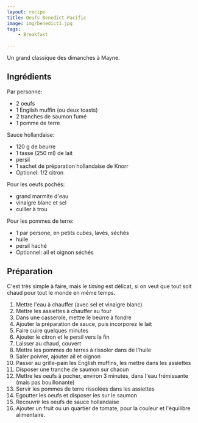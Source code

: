 ```yaml
---
layout: recipe
title: Oeufs Benedict Pacific   
image: img/benedict1.jpg  
tags:
    - Breakfast
    
---
```

Un grand classique des dimanches à Mayne.
## Ingrédients
Par personne:   

* 2 oeufs  
* 1 English muffin  (ou deux toasts)
* 2 tranches de saumon fumé
* 1 pomme de terre

Sauce hollandaise:  
 
* 120 g de beurre
* 1 tasse (250 ml) de lait
* persil
* 1 sachet de préparation hollandaise de Knorr
* Optionel: 1/2 citron

Pour les oeufs pochés:

* grand marmite d'eau
* vinaigre blanc et sel
* cuiller à trou

Pour les pommes de terre:

* 1 par persone, en petits cubes, lavés, séchés
* huile
* persil haché
* Optionnel: ail et oignon séchés


## Préparation

C'est très simple à faire, mais le *timing* est délicat, si on veut que tout soit chaud pour tout le monde en même temps.

1. Mettre l'eau à chauffer (avec sel et vinaigre blanc)
2. Mettre les assiettes à chauffer au four
2. Dans une casserole, mettre le beurre à fondre
3. Ajouter la préparation de sauce, puis incorporez le lait
4. Faire cuire quelques minutes
5. Ajouter le citron et le persil vers la fin
6. Laisser au chaud, couvert
7. Mettre les pommes de terres à rissoler dans de l'huile
8. Saler poivrer, ajouter ail et oignon
8. Passer au grille-pain les English muffins, les mettre dans les assiettes
9. Disposer une tranche de saumon sur chacun
10. Mettre les oeufs à pocher, environ 3 minutes, dans l'eau frémissante (mais pas bouillonante)
11. Servir les pommes de terre rissolées dans les assiettes
12. Egoutter les oeufs et disposer les sur le saumon
13. Recouvrir les oeufs de sauce hollandaise
14. Ajouter un fruit ou un quartier de tomate, pour la couleur et l'équilibre alimentaire.